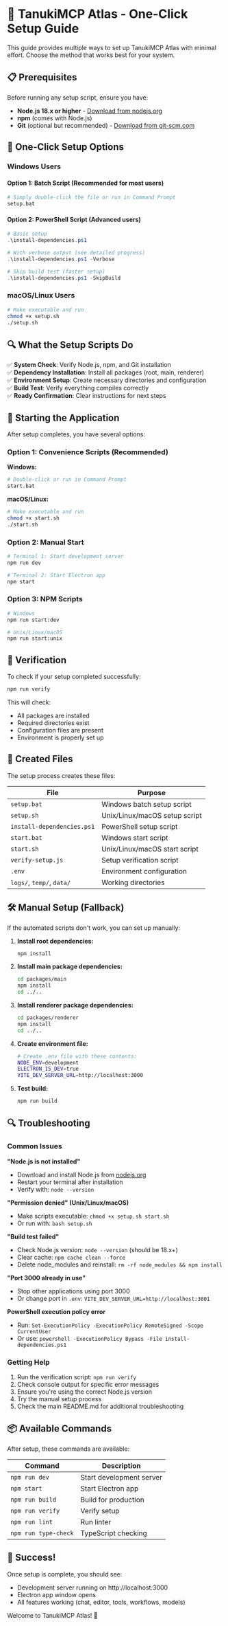 # 🚀 TanukiMCP Atlas - One-Click Setup Guide

This guide provides multiple ways to set up TanukiMCP Atlas with minimal effort. Choose the method that works best for your system.

## 📋 Prerequisites

Before running any setup script, ensure you have:

- **Node.js 18.x or higher** - [Download from nodejs.org](https://nodejs.org/)
- **npm** (comes with Node.js)
- **Git** (optional but recommended) - [Download from git-scm.com](https://git-scm.com/)

## 🎯 One-Click Setup Options

### Windows Users

#### Option 1: Batch Script (Recommended for most users)
```bash
# Simply double-click the file or run in Command Prompt
setup.bat
```

#### Option 2: PowerShell Script (Advanced users)
```powershell
# Basic setup
.\install-dependencies.ps1

# With verbose output (see detailed progress)
.\install-dependencies.ps1 -Verbose

# Skip build test (faster setup)
.\install-dependencies.ps1 -SkipBuild
```

### macOS/Linux Users

```bash
# Make executable and run
chmod +x setup.sh
./setup.sh
```

## 🔍 What the Setup Scripts Do

✅ **System Check**: Verify Node.js, npm, and Git installation  
✅ **Dependency Installation**: Install all packages (root, main, renderer)  
✅ **Environment Setup**: Create necessary directories and configuration  
✅ **Build Test**: Verify everything compiles correctly  
✅ **Ready Confirmation**: Clear instructions for next steps  

## 🚀 Starting the Application

After setup completes, you have several options:

### Option 1: Convenience Scripts (Recommended)

**Windows:**
```bash
# Double-click or run in Command Prompt
start.bat
```

**macOS/Linux:**
```bash
# Make executable and run
chmod +x start.sh
./start.sh
```

### Option 2: Manual Start
```bash
# Terminal 1: Start development server
npm run dev

# Terminal 2: Start Electron app
npm start
```

### Option 3: NPM Scripts
```bash
# Windows
npm run start:dev

# Unix/Linux/macOS  
npm run start:unix
```

## 🔧 Verification

To check if your setup completed successfully:

```bash
npm run verify
```

This will check:
- All packages are installed
- Required directories exist
- Configuration files are present
- Environment is properly set up

## 📁 Created Files

The setup process creates these files:

| File | Purpose |
|------|---------|
| `setup.bat` | Windows batch setup script |
| `setup.sh` | Unix/Linux/macOS setup script |
| `install-dependencies.ps1` | PowerShell setup script |
| `start.bat` | Windows start script |
| `start.sh` | Unix/Linux/macOS start script |
| `verify-setup.js` | Setup verification script |
| `.env` | Environment configuration |
| `logs/`, `temp/`, `data/` | Working directories |

## 🛠️ Manual Setup (Fallback)

If the automated scripts don't work, you can set up manually:

1. **Install root dependencies:**
   ```bash
   npm install
   ```

2. **Install main package dependencies:**
   ```bash
   cd packages/main
   npm install
   cd ../..
   ```

3. **Install renderer package dependencies:**
   ```bash
   cd packages/renderer
   npm install
   cd ../..
   ```

4. **Create environment file:**
   ```bash
   # Create .env file with these contents:
   NODE_ENV=development
   ELECTRON_IS_DEV=true
   VITE_DEV_SERVER_URL=http://localhost:3000
   ```

5. **Test build:**
   ```bash
   npm run build
   ```

## 🔍 Troubleshooting

### Common Issues

**"Node.js is not installed"**
- Download and install Node.js from [nodejs.org](https://nodejs.org/)
- Restart your terminal after installation
- Verify with: `node --version`

**"Permission denied" (Unix/Linux/macOS)**
- Make scripts executable: `chmod +x setup.sh start.sh`
- Or run with: `bash setup.sh`

**"Build test failed"**
- Check Node.js version: `node --version` (should be 18.x+)
- Clear cache: `npm cache clean --force`
- Delete node_modules and reinstall: `rm -rf node_modules && npm install`

**"Port 3000 already in use"**
- Stop other applications using port 3000
- Or change port in `.env`: `VITE_DEV_SERVER_URL=http://localhost:3001`

**PowerShell execution policy error**
- Run: `Set-ExecutionPolicy -ExecutionPolicy RemoteSigned -Scope CurrentUser`
- Or use: `powershell -ExecutionPolicy Bypass -File install-dependencies.ps1`

### Getting Help

1. Run the verification script: `npm run verify`
2. Check console output for specific error messages
3. Ensure you're using the correct Node.js version
4. Try the manual setup process
5. Check the main README.md for additional troubleshooting

## 📦 Available Commands

After setup, these commands are available:

| Command | Description |
|---------|-------------|
| `npm run dev` | Start development server |
| `npm start` | Start Electron app |
| `npm run build` | Build for production |
| `npm run verify` | Verify setup |
| `npm run lint` | Run linter |
| `npm run type-check` | TypeScript checking |

## 🎉 Success!

Once setup is complete, you should see:
- Development server running on http://localhost:3000
- Electron app window opens
- All features working (chat, editor, tools, workflows, models)

Welcome to TanukiMCP Atlas! 🦝 